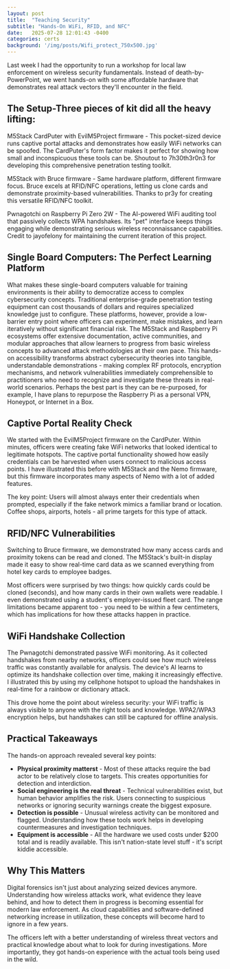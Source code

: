 ```yaml
---
layout: post
title:  "Teaching Security"
subtitle: "Hands-On WiFi, RFID, and NFC"
date:   2025-07-28 12:01:43 -0400
categories: certs
background: '/img/posts/Wifi_protect_750x500.jpg'
---
```


<p>Last week I had the opportunity to run a workshop for local law enforcement on wireless security fundamentals. Instead of death-by-PowerPoint, we went hands-on with some affordable hardware that demonstrates real attack vectors they'll encounter in the field.</p>

<h2 class="section-heading">The Setup-Three pieces of kit did all the heavy lifting:</h2>

<p>M5Stack CardPuter with EvilM5Project firmware - This pocket-sized device runs captive portal attacks and demonstrates how easily WiFi networks can be spoofed. The CardPuter's form factor makes it perfect for showing how small and inconspicuous these tools can be. Shoutout to 7h30th3r0n3 for developing this comprehensive penetration testing toolkit.</p>

<p>M5Stack with Bruce firmware - Same hardware platform, different firmware focus. Bruce excels at RFID/NFC operations, letting us clone cards and demonstrate proximity-based vulnerabilities. Thanks to pr3y for creating this versatile RFID/NFC toolkit.</p>

<p>Pwnagotchi on Raspberry Pi Zero 2W - The AI-powered WiFi auditing tool that passively collects WPA handshakes. Its "pet" interface keeps things engaging while demonstrating serious wireless reconnaissance capabilities. Credit to jayofelony for maintaining the current iteration of this project.</p>

<h2 class="section-heading">Single Board Computers: The Perfect Learning Platform</h2>

<p>What makes these single-board computers valuable for training environments is their ability to democratize access to complex cybersecurity concepts. Traditional enterprise-grade penetration testing equipment can cost thousands of dollars and requires specialized knowledge just to configure. These platforms, however, provide a low-barrier entry point where officers can experiment, make mistakes, and learn iteratively without significant financial risk. The M5Stack and Raspberry Pi ecosystems offer extensive documentation, active communities, and modular approaches that allow learners to progress from basic wireless concepts to advanced attack methodologies at their own pace. This hands-on accessibility transforms abstract cybersecurity theories into tangible, understandable demonstrations - making complex RF protocols, encryption mechanisms, and network vulnerabilities immediately comprehensible to practitioners who need to recognize and investigate these threats in real-world scenarios. Perhaps the best part is they can be re-purposed, for example, I have plans to repurpose the Raspberry Pi as a personal VPN, Honeypot, or Internet in a Box.<p>

<h2 class="section-heading">Captive Portal Reality Check</h2>

<p>We started with the EvilM5Project firmware on the CardPuter. Within minutes, officers were creating fake WiFi networks that looked identical to legitimate hotspots. The captive portal functionality showed how easily credentials can be harvested when users connect to malicious access points. I have illustrated this before with M5Stack and the Nemo firmware, but this firmware incorporates many aspects of Nemo with a lot of added features.</p>

<p>The key point: Users will almost always enter their credentials when prompted, especially if the fake network mimics a familiar brand or location. Coffee shops, airports, hotels - all prime targets for this type of attack.

<h2 class="section-heading">RFID/NFC Vulnerabilities</h2>

<p>Switching to Bruce firmware, we demonstrated how many access cards and proximity tokens can be read and cloned. The M5Stack's built-in display made it easy to show real-time card data as we scanned everything from hotel key cards to employee badges.</p>

<p>Most officers were surprised by two things: how quickly cards could be cloned (seconds), and how many cards in their own wallets were readable. I even demonstrated using a student's employer-issued fleet card. The range limitations became apparent too - you need to be within a few centimeters, which has implications for how these attacks happen in practice.</p>

<h2 class="section-heading">WiFi Handshake Collection</h2>

<p>The Pwnagotchi demonstrated passive WiFi monitoring. As it collected handshakes from nearby networks, officers could see how much wireless traffic was constantly available for analysis. The device's AI learns to optimize its handshake collection over time, making it increasingly effective. I illustrated this by using my cellphone hotspot to upload the handshakes in real-time for a rainbow or dictionary attack.</p>

<p>This drove home the point about wireless security: your WiFi traffic is always visible to anyone with the right tools and knowledge. WPA2/WPA3 encryption helps, but handshakes can still be captured for offline analysis.</p>

<h2 class="section-heading">Practical Takeaways</h2>

<p>The hands-on approach revealed several key points:</p>

<ul>
    <li><strong>Physical proximity matterst</strong> - Most of these attacks require the bad actor to be relatively close to targets. This creates opportunities for detection and interdiction.</li>
    <li><strong>Social engineering is the real threat</strong> - Technical vulnerabilities exist, but human behavior amplifies the risk. Users connecting to suspicious networks or ignoring security warnings create the biggest exposure.</li>
    <li><strong>Detection is possible</strong> - Unusual wireless activity can be monitored and flagged. Understanding how these tools work helps in developing countermeasures and investigation techniques.</li>
    <li><strong>Equipment is accessible</strong> - All the hardware we used costs under $200 total and is readily available. This isn't nation-state level stuff - it's script kiddie accessible.</li>
</ul>

<h2 class="section-heading">Why This Matters</h2>

<p>Digital forensics isn't just about analyzing seized devices anymore. Understanding how wireless attacks work, what evidence they leave behind, and how to detect them in progress is becoming essential for modern law enforcement. As cloud capabilities and software-defined networking increase in utilization, these concepts will become hard to ignore in a few years.</p>

<p>The officers left with a better understanding of wireless threat vectors and practical knowledge about what to look for during investigations. More importantly, they got hands-on experience with the actual tools being used in the wild.</p>
